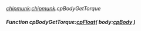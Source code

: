 _[chipmunk](../../modules/chipmunk/chipmunk-module.md):[chipmunk](../../modules/chipmunk/chipmunk-module.md).cpBodyGetTorque_
##### Function cpBodyGetTorque:[cpFloat](../../modules/chipmunk/chipmunk-cpfloat.md)( body:[cpBody](../../modules/chipmunk/chipmunk-cpbody.md) )
